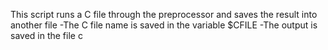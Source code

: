 This script runs a C file through the preprocessor and saves the result into another file
-The C file name is saved in the variable $CFILE
-The output is saved in the file c
